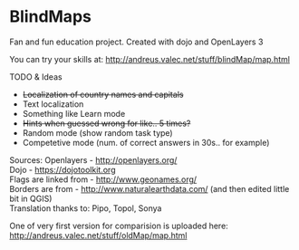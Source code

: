 # BlindMaps
Fan and fun education project. Created with dojo and OpenLayers 3


You can try your skills at:
http://andreus.valec.net/stuff/blindMap/map.html


TODO & Ideas
  - <strike>Localization of country names and capitals</strike>
  - Text localization
  - Something like Learn mode
  - <strike>Hints when guessed wrong for like.. 5 times?</strike>
  - Random mode (show random task type)
  - Competetive mode (num. of correct answers in 30s.. for example)

Sources:
Openlayers - http://openlayers.org/ <br/>
Dojo - https://dojotoolkit.org <br/>
Flags are linked from - http://www.geonames.org/ <br/>
Borders are from - http://www.naturalearthdata.com/ (and then edited little bit in QGIS)<br/>
Translation thanks to: Pipo, Topol, Sonya

One of very first version for comparision is uploaded here: http://andreus.valec.net/stuff/oldMap/map.html
